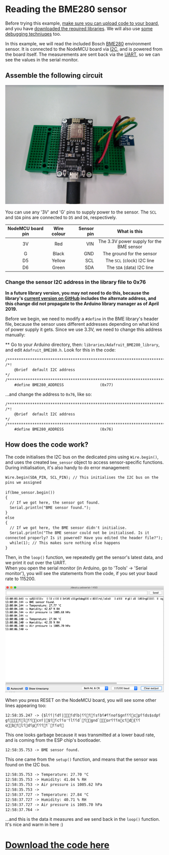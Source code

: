 # Reading the BME280 sensor

Before trying this example, [make sure you can upload code to your board](getting_started.md), and you have [downloaded the required libraries](arduino.md). We will also use [some debugging techniuqes](debug.md) too.

In this example, we will read the included Bosch [BME280]((https://www.bosch-sensortec.com/bst/products/all_products/bme280)) environment sensor. It is connected to the NodeMCU board via [I2C](glossary.md), and is powered from the board itself. The measurements are sent back via the [UART](glossary.md), so we can see the values in the serial monitor.

## Assemble the following circuit

![bme_assembled](images/bme_assembled.jpg)

You can use any '3V' and 'G' pins to supply power to the sensor. The `SCL` and `SDA` pins are connected to `D5` and `D6`, respectively.

| NodeMCU board pin | Wire colour | Sensor pin | What is this |
|:------------:|:------------:|---------:|:--------:|
| 3V | Red | VIN | The 3.3V power supply for the BME sensor |
| G | Black | GND | The ground for the sensor |
| D5 | Yellow | SCL | The `SCL` (clock) I2C line |
| D6 | Green | SDA | The `SDA` (data) I2C line |

### Change the sensor I2C address in the library file to 0x76

**In a future library version, you may not need to do this, because the library's [current version on GitHub](https://github.com/adafruit/Adafruit_BME280_Library/blob/master/Adafruit_BME280.h) includes the alternate address, and this change did not propagate to the Arduino library manager as of April 2019.**

Before we begin, we need to modify a `#define` in the BME library's header file, because the sensor uses different addresses depending on what kind of power supply it gets. Since we use 3.3V, we need to change this address manually:  

** Go to your Arduino directory, then: `libraries/Adafruit_BME280_library`, and edit `Adafruit_BME280.h`. Look for this in the code:
```
/**************************************************************************/
/*! 
    @brief  default I2C address
*/
/**************************************************************************/
    #define BME280_ADDRESS                (0x77)
```

...and change the address to `0x76`, like so:

```
/**************************************************************************/
/*! 
    @brief  default I2C address
*/
/**************************************************************************/
    #define BME280_ADDRESS                (0x76)
```

## How does the code work?

The code initialises the I2C bus on the dedicated pins using `Wire.begin()`, and uses the created `bme_sensor` object to access sensor-specific functions. During initialisation, it's also handy to do error management:

```
Wire.begin(SDA_PIN, SCL_PIN); // This initialises the I2C bus on the pins we assigned

if(bme_sensor.begin())
{
  // If we got here, the sensor got found.
  Serial.println("BME sensor found.");
}
else
{
  // If we got here, the BME sensor didn't initialise.
  Serial.println("The BME sensor could not be initialised. Is it connected properly? Is it powered? Have you edited the header file?");
  while(1); // This makes sure nothing else happens
}

```
Then, in the `loop()` function, we repeatedly get the sensor's latest data, and we print it out over the UART.  
When you open the serial monitor (in Arduino, go to 'Tools' -> 'Serial monitor'), you will see the statements from the code, if you set your baud rate to 115200.

![sensor_messages](images/sensor_messages.png)

When you press RESET on the NodeMCU board, you will see some other lines appearing too:

```
12:58:35.247 -> {$ l⸮⸮| ⸮d⸮|⸮d⸮b|⸮⸮⸮⸮s⸮b⸮#⸮⸮no⸮$gn⸮⸮⸮cp⸮⸮ds$sdp⸮g⸮⸮l⸮⸮cn⸮|$⸮⸮c⸮⸮o'⸮ l⸮⸮d`⸮gnd`or⸮⸮⸮nc⸮d{⸮⸮ob⸮l⸮d⸮p⸮⸮⸮⸮`⸮⸮o⸮
```
This one looks garbage because it was transmitted at a lower baud rate, and is coming from the ESP chip's bootloader.
```
12:58:35.753 -> BME sensor found.
```
This one came from the `setup()` function, and means that the sensor was found on the I2C bus.

```
12:58:35.753 -> Temperature: 27.70 °C
12:58:35.753 -> Humidity: 41.04 % RH
12:58:35.753 -> Air pressure is 1005.62 hPa
12:58:35.753 -> 
12:58:37.727 -> Temperature: 27.84 °C
12:58:37.727 -> Humidity: 40.71 % RH
12:58:37.727 -> Air pressure is 1005.70 hPa
12:58:37.764 -> 
```
...and this is the data it measures and we send back in the `loop()` function. It's nice and warm in here :)

# [Download the code here](arduino_code_files/bme_sensor/bme_sensor.ino)
